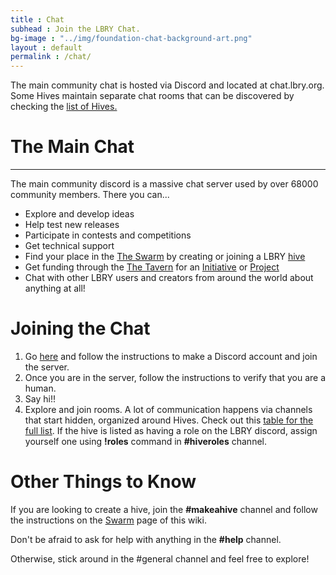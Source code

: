 ```yaml
---
title : Chat
subhead : Join the LBRY Chat.
bg-image : "../img/foundation-chat-background-art.png"
layout : default
permalink : /chat/
---
```


The main community chat is hosted via Discord and located at chat.lbry.org.
Some Hives maintain separate chat rooms that can be discovered by checking the [list of Hives.](https://lbryians.github.io/lbry-org-new/swarm/#hives)

# The Main Chat <br>
<hr class=subhead>
The main community discord is a massive chat server used by over 68000 community members.
There you can...

- Explore and develop ideas
- Help test new releases
- Participate in contests and competitions
- Get technical support
- Find your place in the [The Swarm](https://lbryians.github.io/lbry-org-new/swarm) by creating or joining a LBRY [hive](https://lbryians.github.io/lbry-org-new/swarm/#hives)
- Get funding through the [The Tavern](https://lbryians.github.io/lbry-org-new/tavern/) for an [Initiative](https://lbryians.github.io/lbry-org-new/tavern/#initiatives) or [Project](https://lbryians.github.io/lbry-org-new/tavern/#project_grants)
- Chat with other LBRY users and creators from around the world about anything at all!

# Joining the Chat

1. Go [here](https://discord.com/invite/Z3bERWA) and follow the instructions to make a Discord account and join the server.
2. Once you are in the server, follow the instructions to verify that you are a human.
3. Say hi!!
4. Explore and join rooms.
A lot of communication happens via channels that start hidden, organized around Hives. Check out this [table for the full list](https://lbryians.github.io/lbry-org-new/swarm/#hives).
If the hive is listed as having a role on the LBRY discord, assign yourself one using **!roles** command in **#hiveroles** channel.

# Other Things to Know

If you are looking to create a hive, join the **#makeahive** channel and follow the instructions on the [Swarm](https://lbryians.github.io/lbry-org-new/swarm/) page of this wiki.

Don't be afraid to ask for help with anything in the **#help** channel.

Otherwise, stick around in the #general channel and feel free to explore!
